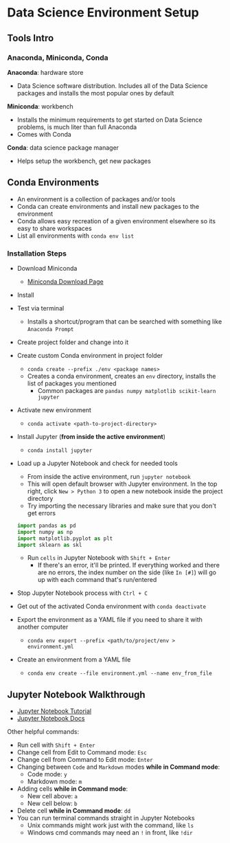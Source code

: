 # Data Science Environment Setup

## Tools Intro

### Anaconda, Miniconda, Conda

**Anaconda**: hardware store
  - Data Science software distribution. Includes all of the Data Science packages and installs the most popular ones by default

**Miniconda**: workbench
  - Installs the minimum requirements to get started on Data Science problems, is much liter than full Anaconda
  - Comes with Conda
  
**Conda**: data science package manager
  - Helps setup the workbench, get new packages

## Conda Environments

- An environment is a collection of packages and/or tools
- Conda can create environments and install new packages to the environment
- Conda allows easy recreation of a given environment elsewhere so its easy to share workspaces
- List all environments with `conda env list`

### Installation Steps

- Download Miniconda
  - [Miniconda Download Page](https://docs.conda.io/en/latest/miniconda.html)
- Install
- Test via terminal
  - Installs a shortcut/program that can be searched with something like `Anaconda Prompt`
- Create project folder and change into it
- Create custom Conda environment in project folder
  - `conda create --prefix ./env <package names>`
  - Creates a conda environment, creates an `env` directory, installs the list of packages you mentioned
    - Common packages are `pandas numpy matplotlib scikit-learn jupyter`
- Activate new environment
  - `conda activate <path-to-project-directory>`
- Install Jupyter (**from inside the active environment**)
  - `conda install jupyter`
- Load up a Jupyter Notebook and check for needed tools
  - From inside the active environment, run `jupyter notebook`
  - This will open default browser with Jupyter environment. In the top right, click `New > Python 3` to open a new notebook inside the project directory
  - Try importing the necessary libraries and make sure that you don't get errors

  ```python
  import pandas as pd
  import numpy as np
  import matplotlib.pyplot as plt
  import sklearn as skl
  ```

  - Run `cells` in Jupyter Notebook with `Shift + Enter`
    - If there's an error, it'll be printed. If everything worked and there are no errors, the index number on the side (like `In [#]`) will go up with each command that's run/entered
- Stop Jupyter Notebook process with `Ctrl + C`
- Get out of the activated Conda environment with `conda deactivate`
- Export the environment as a YAML file if you need to share it with another computer
  - `conda env export --prefix <path/to/project/env > environment.yml`
- Create an environment from a YAML file
  - `conda env create --file environment.yml --name env_from_file`

## Jupyter Notebook Walkthrough

- [Jupyter Notebook Tutorial](https://www.dataquest.io/blog/jupyter-notebook-tutorial/)
- [Jupyter Notebook Docs](https://jupyter-notebook.readthedocs.io/en/stable/)

Other helpful commands:

- Run cell with `Shift + Enter`
- Change cell from Edit to Command mode: `Esc`
- Change cell from Command to Edit mode: `Enter`
- Changing between `Code` and `Markdown` modes **while in Command mode**:
  - Code mode: `y`
  - Markdown mode: `m`
- Adding cells **while in Command mode**:
  - New cell above: `a`
  - New cell below: `b`
- Delete cell **while in Command mode**: `dd`
- You can run terminal commands straight in Jupyter Notebooks
  - Unix commands might work just with the command, like `ls`
  - Windows cmd commands may need an `!` in front, like `!dir`

